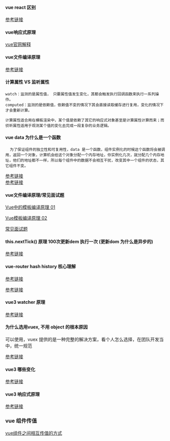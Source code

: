 #### vue react 区别

[参考链接](https://blog.csdn.net/xgangzai/article/details/115301290)

#### vue响应式原理

  [vue官网解释](https://cn.vuejs.org/v2/guide/reactivity.html)


#### vue文件编译原理
 
  [参考链接](https://forum.vuejs.org/t/vue-js-vue-js/60884)

#### 计算属性 VS 监听属性
 
  ```
  watch：监测的是属性值， 只要属性值发生变化，其都会触发执行回调函数来执行一系列操作。
  computed：监测的是依赖值，依赖值不变的情况下其会直接读取缓存进行复用，变化的情况下才会重新计算。

  计算属性适合用在模板渲染中，某个值是依赖了其它的响应式对象甚至是计算属性计算而来；而侦听属性适用于观测某个值的变化去完成一段复杂的业务逻辑。
  ```


#### vue data 为什么是一个函数

```
  为了保证组件的独立性和可复用性，data 是一个函数，组件实例化的时候这个函数将会被调用，返回一个对象，计算机会给这个对象分配一个内存地址，你实例化几次，就分配几个内存地址，他们的地址都不一样，所以每个组件中的数据不会相互干扰，改变其中一个组件的状态，其它组件不变。
```

[参考链接](https://www.jianshu.com/p/b821d3401314)  
[参考链接](https://axiu.me/coding/why-vue-component-data-must-be-function/)

#### vue文件编译原理/常见面试题

  [Vue中的模板编译原理 01](https://cloud.tencent.com/developer/article/1601614)
  
  [Vue模板编译原理 02](https://github.com/berwin/Blog/issues/18)
  
  [常见面试题](https://www.cnblogs.com/skywind/p/14653339.html#12-vuejs-%E5%8F%8C%E5%90%91%E7%BB%91%E5%AE%9A%E7%9A%84%E5%8E%9F%E7%90%86)
  
  
  
#### this.nextTick() 原理 100次更新dem 执行一次 (更新dom 为什么是异步的)

[参考链接](https://github.com/berwin/Blog/issues/22)


#### vue-router hash history 核心理解

[参考链接](https://juejin.cn/post/6921965450742431758)

[参考链接](https://www.jianshu.com/p/3b4abc20ae0f)


#### vue3 watcher 原理

[参考链接](https://originalix.github.io/2021/06/16/Vue3-%E6%BA%90%E7%A0%81%E8%A7%A3%E6%9E%90-%E5%8D%81-watch-%E7%9A%84%E5%AE%9E%E7%8E%B0%E5%8E%9F%E7%90%86/#)



#### 为什么选用vuex, 不用 object 的根本原因

可以使用，vuex 提供的是一种完整的解决方案，看个人怎么选择，在团队开发当中，统一规范

[参考链接](https://vuex.vuejs.org/zh/#%E4%BB%80%E4%B9%88%E6%83%85%E5%86%B5%E4%B8%8B%E6%88%91%E5%BA%94%E8%AF%A5%E4%BD%BF%E7%94%A8-vuex%EF%BC%9F)


#### vue3 哪些变化

[参考链接](https://v3.cn.vuejs.org/guide/migration/introduction.html#%E6%A6%82%E8%A7%88)

#### vue3 响应式原理

[参考链接](https://juejin.cn/post/6858899262596448270#heading-21)


### vue 组件传值
[vue组件之间相互传值的方式](https://segmentfault.com/a/1190000022700216)







